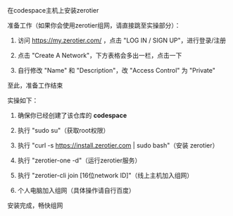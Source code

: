 在codespace主机上安装zerotier

准备工作（如果你会使用zerotier组网，请直接跳至实操部分）：

1. 访问 https://my.zerotier.com/ ，点击 "LOG IN / SIGN UP"，进行登录/注册

1. 点击 "Create A Network"，下方表格会多出一栏，点击一下

1. 自行修改 "Name" 和 "Description"，改 "Access Control" 为 "Private"

至此，准备工作结束

实操如下：

1. 确保你已经创建了该仓库的 **codespace**

1. 执行 "sudo su"（获取root权限）

1. 执行 "curl -s https://install.zerotier.com | sudo bash"（安装 zerotier）

1. 执行 "zerotier-one -d"（运行zerotier服务）

1. 执行 "zerotier-cli join [16位network ID]"（线上主机加入组网）

1. 个人电脑加入组网（具体操作请自行百度）

安装完成，畅快组网
